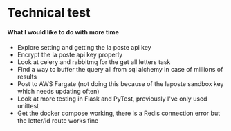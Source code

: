 # Technical test

#### What I would like to do with more time

- Explore setting and getting the la poste api key
- Encrypt the la poste api key properly 
- Look at celery and rabbitmq for the get all letters task 
- Find a way to buffer the query all from sql alchemy in case of millions of results 
- Post to AWS Fargate (not doing this because of the laposte sandbox key which needs updating often)
- Look at more testing in Flask and PyTest, previously I've only used unittest
- Get the docker compose working, there is a Redis connection error but the letter/id route works fine